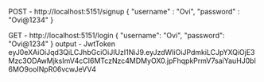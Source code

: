 POST - http://localhost:5151/signup
{
    "username" : "Ovi",
    "password" : "Ovi@1234"
}

GET - http://localhost:5151/login
{
    "username": "Ovi",
    "password": "Ovi@1234"
}
output - JwtToken
eyJ0eXAiOiJqd3QiLCJhbGciOiJIUzI1NiJ9.eyJzdWIiOiJPdmkiLCJpYXQiOjE3Mzc3ODAwMjksImV4cCI6MTczNzc4MDMyOX0.jpFhqpkPrmV7saiYauHJ0bl6MO9ooINpR06vcwJeVV4
